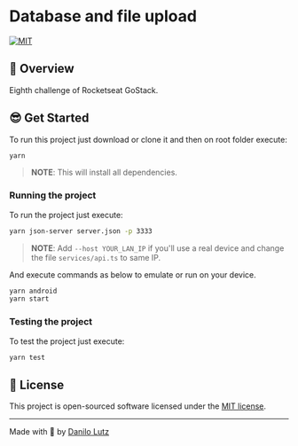 # Database and file upload

[![MIT](https://img.shields.io/github/license/danilolutz/desafio08)](https://img.shields.io/github/license/danilolutz/desafio08)

## :rocket: Overview

Eighth challenge of Rocketseat GoStack.

## :sunglasses: Get Started

To run this project just download or clone it and then on root folder execute:

```bash
yarn
```

> **NOTE**: This will install all dependencies.

### Running the project

To run the project just execute:

```bash
yarn json-server server.json -p 3333
```

> **NOTE**: Add `--host YOUR_LAN_IP` if you'll use a real device and change the file `services/api.ts` to same IP.

And execute commands as below to emulate or run on your device.

```bash
yarn android
yarn start
```

### Testing the project

To test the project just execute:

```bash
yarn test
```

## :scroll: License

This project is open-sourced software licensed under the [MIT license](https://opensource.org/licenses/MIT).

---

Made with :purple_heart: by [Danilo Lutz](https://www.linkedin.com/in/danilolutz/)
